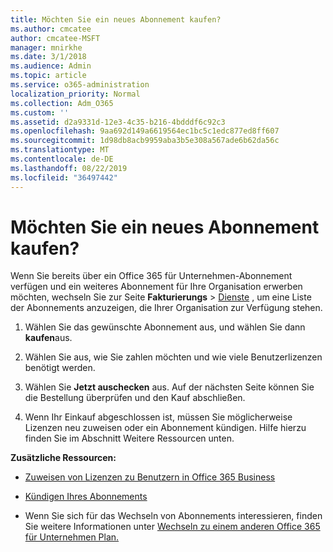 ```yaml
---
title: Möchten Sie ein neues Abonnement kaufen?
ms.author: cmcatee
author: cmcatee-MSFT
manager: mnirkhe
ms.date: 3/1/2018
ms.audience: Admin
ms.topic: article
ms.service: o365-administration
localization_priority: Normal
ms.collection: Adm_O365
ms.custom: ''
ms.assetid: d2a9331d-12e3-4c35-b216-4bdddf6c92c3
ms.openlocfilehash: 9aa692d149a6619564ec1bc5c1edc877ed8ff607
ms.sourcegitcommit: 1d98db8acb9959aba3b5e308a567ade6b62da56c
ms.translationtype: MT
ms.contentlocale: de-DE
ms.lasthandoff: 08/22/2019
ms.locfileid: "36497442"
---
```

# <a name="looking-to-buy-a-new-subscription"></a>Möchten Sie ein neues Abonnement kaufen?

Wenn Sie bereits über ein Office 365 für Unternehmen-Abonnement verfügen und ein weiteres Abonnement für Ihre Organisation erwerben möchten, wechseln Sie zur Seite **Fakturierungs** \> [Dienste](https://go.microsoft.com/fwlink/p/?linkid=868433) , um eine Liste der Abonnements anzuzeigen, die Ihrer Organisation zur Verfügung stehen.
 
1. Wählen Sie das gewünschte Abonnement aus, und wählen Sie dann **kaufen**aus.

2. Wählen Sie aus, wie Sie zahlen möchten und wie viele Benutzerlizenzen benötigt werden.

3. Wählen Sie **Jetzt auschecken** aus. Auf der nächsten Seite können Sie die Bestellung überprüfen und den Kauf abschließen.

4. Wenn Ihr Einkauf abgeschlossen ist, müssen Sie möglicherweise Lizenzen neu zuweisen oder ein Abonnement kündigen. Hilfe hierzu finden Sie im Abschnitt Weitere Ressourcen unten.

 **Zusätzliche Ressourcen:**
  
- [Zuweisen von Lizenzen zu Benutzern in Office 365 Business](https://docs.microsoft.com/office365/admin/subscriptions-and-billing/assign-licenses-to-users)
    
- [Kündigen Ihres Abonnements](https://docs.microsoft.com/office365/admin/subscriptions-and-billing/cancel-your-subscription)
    
- Wenn Sie sich für das Wechseln von Abonnements interessieren, finden Sie weitere Informationen unter [Wechseln zu einem anderen Office 365 für Unternehmen Plan.](https://docs.microsoft.com/office365/admin/subscriptions-and-billing/switch-to-a-different-plan)